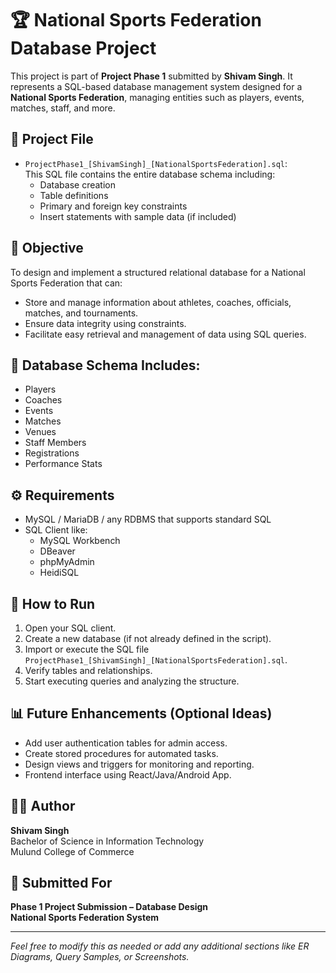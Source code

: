 # 🏆 National Sports Federation Database Project

This project is part of **Project Phase 1** submitted by **Shivam Singh**. It represents a SQL-based database management system designed for a **National Sports Federation**, managing entities such as players, events, matches, staff, and more.

## 📁 Project File
- `ProjectPhase1_[ShivamSingh]_[NationalSportsFederation].sql`:  
  This SQL file contains the entire database schema including:
  - Database creation
  - Table definitions
  - Primary and foreign key constraints
  - Insert statements with sample data (if included)

## 📌 Objective
To design and implement a structured relational database for a National Sports Federation that can:
- Store and manage information about athletes, coaches, officials, matches, and tournaments.
- Ensure data integrity using constraints.
- Facilitate easy retrieval and management of data using SQL queries.

## 🧱 Database Schema Includes:
- Players
- Coaches
- Events
- Matches
- Venues
- Staff Members
- Registrations
- Performance Stats

## ⚙️ Requirements
- MySQL / MariaDB / any RDBMS that supports standard SQL
- SQL Client like:
  - MySQL Workbench
  - DBeaver
  - phpMyAdmin
  - HeidiSQL

## 🚀 How to Run
1. Open your SQL client.
2. Create a new database (if not already defined in the script).
3. Import or execute the SQL file `ProjectPhase1_[ShivamSingh]_[NationalSportsFederation].sql`.
4. Verify tables and relationships.
5. Start executing queries and analyzing the structure.

## 📊 Future Enhancements (Optional Ideas)
- Add user authentication tables for admin access.
- Create stored procedures for automated tasks.
- Design views and triggers for monitoring and reporting.
- Frontend interface using React/Java/Android App.

## 👨‍💻 Author
**Shivam Singh**  
Bachelor of Science in Information Technology  
Mulund College of Commerce

## 📅 Submitted For
**Phase 1 Project Submission – Database Design**  
**National Sports Federation System**

---

*Feel free to modify this as needed or add any additional sections like ER Diagrams, Query Samples, or Screenshots.*

